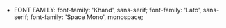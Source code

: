 
- FONT FAMILY:
    font-family: 'Khand', sans-serif;
    font-family: 'Lato', sans-serif;
    font-family: 'Space Mono', monospace;